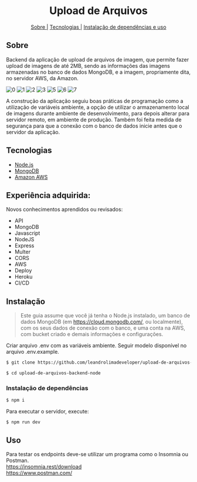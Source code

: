 <h1 align="center">Upload de Arquivos</h1>
<p align="center">
    <a href="#sobre">Sobre |</a>
    <a href="#tecnologias">Tecnologias |</a>
    <a href="#instalação">Instalação de dependências e uso</a>
</p>

## Sobre
Backend da aplicação de upload de arquivos de imagem, que permite fazer upload de imagens de até 2MB, sendo as informações das imagens armazenadas no banco de dados MongoDB,  e a imagem, propriamente dita, no servidor AWS, da Amazon.

![0](https://user-images.githubusercontent.com/76854209/189429847-dbc1c146-0c59-49b6-b14a-a8f3738d5962.jpg)
![1](https://user-images.githubusercontent.com/76854209/189429851-61c54467-d893-49f2-8a0a-b2d4f9a68b32.jpg)
![2](https://user-images.githubusercontent.com/76854209/189429853-d64fb2f6-a986-4525-abc3-cf79b82cc407.jpg)
![3](https://user-images.githubusercontent.com/76854209/189429854-81b27679-822a-41e5-bc17-44165f74ef44.jpg)
![5](https://user-images.githubusercontent.com/76854209/189429856-f2197ee9-f3f3-4e42-89f0-64d09ccd731f.jpg)
![6](https://user-images.githubusercontent.com/76854209/189429859-14daa34d-97c0-48da-9d2a-77dcf602ed61.jpg)
![7](https://user-images.githubusercontent.com/76854209/189429860-57d28e44-bda8-4c06-aa1d-62595b1bb1f2.jpg)


A construção da aplicação seguiu boas práticas de programação como a utilização de variáveis ambiente, a opção de utilizar o armazenamento local de imagens durante ambiente de desenvolvimento, para depois alterar para servidor remoto, em ambiente de produção. Também foi feita medida de segurança para que a conexão com o banco de dados inicie antes que o servidor da aplicação.

## Tecnologias
<ul>
    <li><a href="https://nodejs.org/" alt="Node.js">Node.js</a></li>
    <li><a href="https://www.mongodb.com/" alt="MongoDB">MongoDB</a></li>
    <li><a href="https://aws.amazon.com/" alt="Amazon AWS">Amazon AWS</a></li>
</ul>

## Experiência adquirida:
Novos conhecimentos aprendidos ou revisados:
- API
- MongoDB
- Javascript
- NodeJS
- Express
- Multer
- CORS
- AWS 
- Deploy
- Heroku
- CI/CD

## Instalação
> Este guia assume que você já tenha o Node.js instalado, um banco de dados MongoDB (em https://cloud.mongodb.com/, ou localmente), com os seus dados de conexão com o banco, e uma conta na AWS, com bucket criado e demais informações e configurações.

Criar arquivo .env com as variáveis ambiente. Seguir modelo disponível no arquivo .env.example.

```bash
$ git clone https://github.com/leandrolimadeveloper/upload-de-arquivos-backend-node

$ cd upload-de-arquivos-backend-node

```

### Instalação de dependências
```bash
$ npm i
```

Para executar o servidor, execute:
```
$ npm run dev
```

## Uso
Para testar os endpoints deve-se utilizar um programa como o Insomnia ou Postman.</br>
https://insomnia.rest/download</br>
https://www.postman.com/
